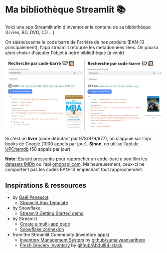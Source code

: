 # Ma bibliothèque Streamlit 📚

Voici une app Streamlit afin d'inventorier le contenu de sa bibliothèque (Livres, BD, DVD, CD ...)

On saisie/scanne le code barre de l'arrière de nos produits (EAN-13 principalement), l'app streamlit retourne les metadonnées liées.
On pourra alors choisir d'ajouter l'objet à notre bibliothèque (à venir)

![demo_recherche_codebarre](./demo_recherche_codebarre.png)

Si c'est un **livre** (code débutant par 978/979/977), on s'appuie sur l'api books de Google (1000 appels par jour). **Sinon**, on utilise l'api de [UPCitemdb](https://www.upcitemdb.com/api/explorer#!/lookup/get_trial_lookup) (50 appels par jour)

**Note:** Etaient pressentis pour rapprocher un code-bare à son film les [datasets IMDb](https://developer.imdb.com/non-commercial-datasets/) ou l'api [omdbapi.com](https://www.omdbapi.com). Malheureusement, ceux-ci ne comportent pas les codes EAN-13 empêchant tout rapprochement.

## Inspirations & ressources

- by [Gaël Penessot](https://github.com/gpenessot)
  - [Streamlit App Template](https://github.com/gpenessot/streamlit-app-template)
- by Snowflake
  - [Streamlit Getting Started demo](https://docs.snowflake.com/en/developer-guide/streamlit/getting-started#build-your-first-sis-app)
- by Streamlit
  - [Create a multi-app page](https://docs.streamlit.io/get-started/tutorials/create-a-multipage-app)
  - [Snowflake connexion](https://docs.streamlit.io/develop/tutorials/databases/snowflake#write-your-streamlit-app)
- from the Streamlit Community (inventory apps)
  - [Inventory Management System](https://sumaiyaansarihere-inventory-management-system-app-ovsbbn.streamlit.app) by [github/sumaiyaansarihere](https://github.com/sumaiyaansarihere/Inventory-Management-System)
  - [Fresh Grocery Inventory](https://your-repository-name-5p5a7eh584xfpqjrqizvvh.streamlit.app/) by [github/Abdul84-stack](https://github.com/Abdul84-stack/grocery-inventory-app)